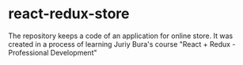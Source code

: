 # react-redux-store
The repository keeps a code of an application for online store.  It was created in a process of learning Juriy Bura's course "React + Redux - Professional Development"
